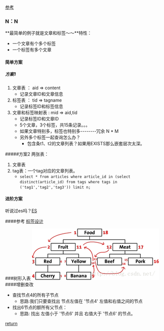 [](https://www.jianshu.com/p/ef274efa5770?from=groupmessage)[参考](https://blog.csdn.net/zuosixiaonengshou/article/details/53011452)
### N：N
**最简单的例子就是文章和标签～～**特性：
* 一个文章有个多个标签
* 一个标签有多个文章

#### 简单方案
##### 方案1
1. 文章表    ： aid => content
    * 记录文章ID和文章信息
2. 标签表    ： tid => tagname
    * 记录标签ID和标签信息
3. 文章和标签映射表   : mid => aid,tid
    * 记录标签ID和文章ID
    * 5个文章，3个标签，共15条记录。。。
    * 如果文章特别多，标签也特别多--------冗余 N * M 
    * 另外多个标签一起查询怎么办？
        * 包含条t1、t2的文章列表？如果用EXISTS那么嵌套层次太深。
    
#####方案2
两张表：
1. 文章表
2. tag表：一个tag对应的文章列表。
    * ```select * from articles where article_id in (select distinct(article_id) from tags where tags in ('tag1','tag2','tag3')) limit n; ```

#### 进阶方案
听说过es吗？[ES](https://www.elastic.co/guide/cn/elasticsearch/guide/current/foreword_id.html)


####参考
[标签设计](https://www.jianshu.com/p/ef274efa5770?from=groupmessage)

###树形入表
![](/assets/20160811112635235.png)
####增删查改
* 查找节点4的所有子节点
    * 思路:我们只要查找出 节点左值在 '节点4' 左值和右值之间的节点
* 找出6节点的额所有父节点：
    * 思路: 找出 左值小于 '节点6' 并且 右值大于 '节点6' 的节点。

[return](README.md)